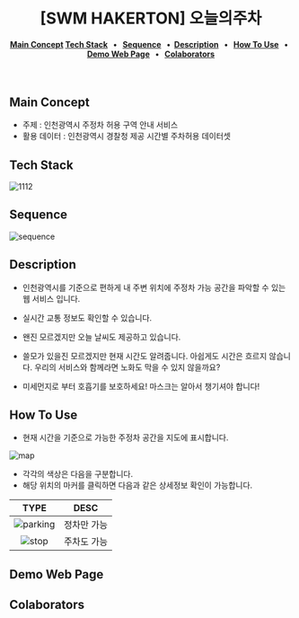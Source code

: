 <h1 align='center'> [SWM HAKERTON] 오늘의주차</h1>

<h4 align="center">
	<a href="#main-concept">Main Concept</a>
    <a href="#tech-stack">Tech Stack</a> &nbsp; • &nbsp;   
    <a href="#sequence">Sequence</a> &nbsp; •&nbsp;  
    <a href="#description">Description</a> &nbsp; • &nbsp;  
    <a href="#how-to-use">How To Use</a> &nbsp; • &nbsp;
    <a href="#demo-web-page">Demo Web Page</a> &nbsp; • &nbsp;
	<a href="#colaborators">Colaborators</a>

</h4>
<br>

## Main Concept

- 주제 : 인천광역시 주정차 허용 구역 안내 서비스
- 활용 데이터 : 인천광역시 경찰청 제공 시간별 주차허용 데이터셋



## Tech Stack
![1112](https://user-images.githubusercontent.com/42796949/118161360-70f39500-b45a-11eb-957a-9cde6f179cf7.png)



## Sequence
![sequence](https://user-images.githubusercontent.com/42796949/118160482-52d96500-b459-11eb-877b-09d898c91325.png)

## Description

- 인천광역시를 기준으로 편하게 내 주변 위치에 주정차 가능 공간을 파악할 수 있는 웹 서비스 입니다.

- 실시간 교통 정보도 확인할 수 있습니다.

- 왠진 모르겠지만 오늘 날씨도 제공하고 있습니다.

- 쓸모가 있을진 모르겠지만 현재 시간도 알려줍니다. 아쉽게도 시간은 흐르지 않습니다. 우리의 서비스와 함께라면 노화도 막을 수 있지 않을까요?

- 미세먼지로 부터 호흡기를 보호하세요! 마스크는 알아서 챙기셔야 합니다!

## How To Use

- 현재 시간을 기준으로 가능한 주정차 공간을 지도에 표시합니다.

![map](https://user-images.githubusercontent.com/48883344/118161584-b87a2100-b45a-11eb-8d8d-98889039c35d.PNG)

- 각각의 색상은 다음을 구분합니다.
- 해당 위치의 마커를 클릭하면 다음과 같은 상세정보 확인이 가능합니다.

|TYPE|DESC|
|:---:|:---:|
|![parking](https://user-images.githubusercontent.com/48883344/118161025-0c383a80-b45a-11eb-9881-aa504339dc20.PNG)| 정차만 가능 |
|![stop](https://user-images.githubusercontent.com/48883344/118161033-0d696780-b45a-11eb-8aa4-0a35799fb544.PNG)| 주차도 가능|


## Demo Web Page

## Colaborators
